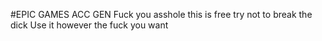 #EPIC GAMES ACC GEN
Fuck you asshole this is free try not to break the dick 
Use it however the fuck you want
